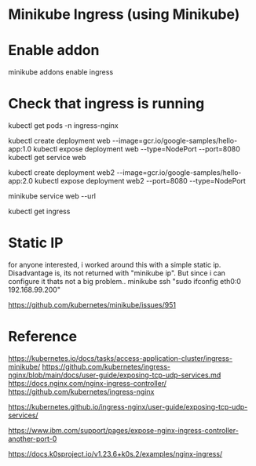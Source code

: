 # Minikube Ingress (using Minikube)



# Enable addon
minikube addons enable ingress

# Check that ingress is running
kubectl get pods -n ingress-nginx


kubectl create deployment web --image=gcr.io/google-samples/hello-app:1.0
kubectl expose deployment web --type=NodePort --port=8080
kubectl get service web

kubectl create deployment web2 --image=gcr.io/google-samples/hello-app:2.0
kubectl expose deployment web2 --port=8080 --type=NodePort

minikube service web --url

kubectl get ingress


# Static IP

for anyone interested, i worked around this with a simple static ip. Disadvantage is, its not returned with "minikube ip". But since i can configure it thats not a big problem..
minikube ssh "sudo ifconfig eth0:0 192.168.99.200"

https://github.com/kubernetes/minikube/issues/951

# Reference

https://kubernetes.io/docs/tasks/access-application-cluster/ingress-minikube/
https://github.com/kubernetes/ingress-nginx/blob/main/docs/user-guide/exposing-tcp-udp-services.md
https://docs.nginx.com/nginx-ingress-controller/
https://github.com/kubernetes/ingress-nginx

https://kubernetes.github.io/ingress-nginx/user-guide/exposing-tcp-udp-services/

https://www.ibm.com/support/pages/expose-nginx-ingress-controller-another-port-0

https://docs.k0sproject.io/v1.23.6+k0s.2/examples/nginx-ingress/
